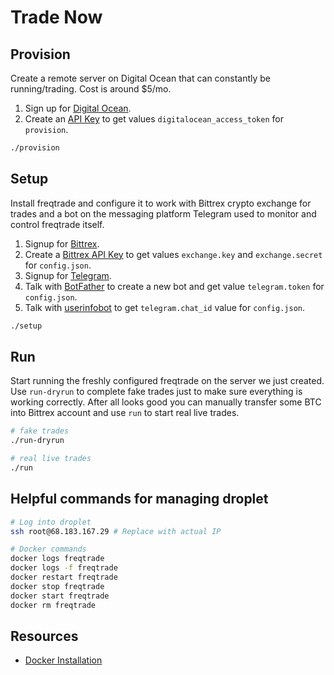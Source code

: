 # Trade Now

## Provision

Create a remote server on Digital Ocean that can constantly be running/trading. Cost is around \$5/mo.

1. Sign up for [Digital Ocean](https://cloud.digitalocean.com/registrations/new).
2. Create an [API Key](https://cloud.digitalocean.com/account/api) to get values `digitalocean_access_token` for `provision`.

```bash
./provision
```

## Setup

Install freqtrade and configure it to work with Bittrex crypto exchange for trades and a bot on the messaging platform Telegram used to monitor and control freqtrade itself.

1. Signup for [Bittrex](https://bittrex.com/account/register).
2. Create a [Bittrex API Key](https://bittrex.com/Manage?view=api) to get values `exchange.key` and `exchange.secret` for `config.json`.
3. Signup for [Telegram](https://web.telegram.org).
4. Talk with [BotFather](https://telegram.me/BotFather) to create a new bot and get value `telegram.token` for `config.json`.
5. Talk with [userinfobot](https://telegram.me/userinfobot) to get `telegram.chat_id` value for `config.json`.

```bash
./setup
```

## Run

Start running the freshly configured freqtrade on the server we just created. Use `run-dryrun` to complete fake trades just to make sure everything is working correctly. After all looks good you can manually transfer some BTC into Bittrex account and use `run` to start real live trades.

```bash
# fake trades
./run-dryrun

# real live trades
./run
```

## Helpful commands for managing droplet

```bash
# Log into droplet
ssh root@68.183.167.29 # Replace with actual IP

# Docker commands
docker logs freqtrade
docker logs -f freqtrade
docker restart freqtrade
docker stop freqtrade
docker start freqtrade
docker rm freqtrade
```

## Resources

- [Docker Installation](https://www.freqtrade.io/en/latest/installation/#automatic-installation-docker)
